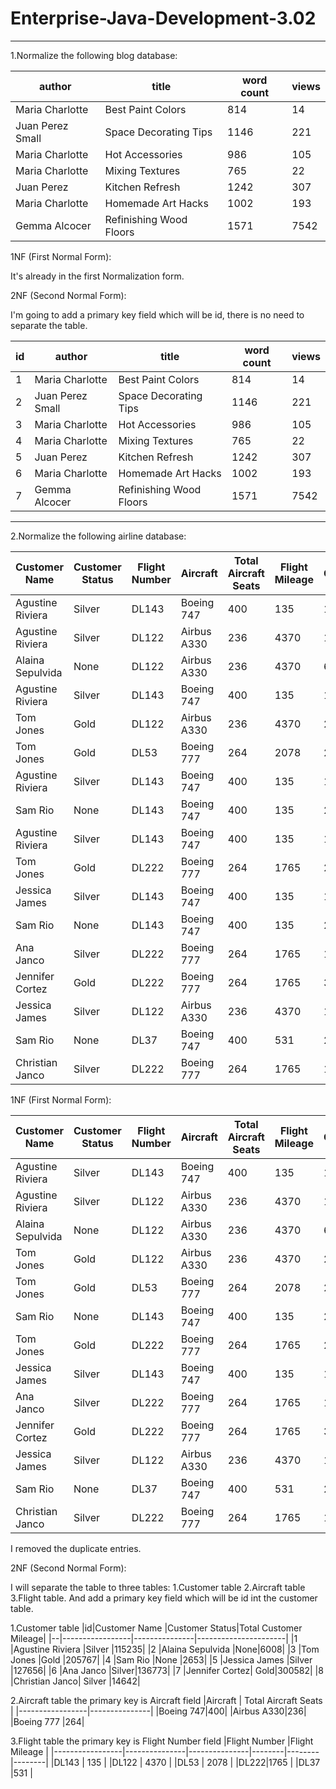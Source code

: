 # Enterprise-Java-Development-3.02

---
1.Normalize the following blog database:

|author          |title                |word count|views|
|----------------|---------------------|----------|-----|
|Maria Charlotte|Best Paint Colors|814|14|
|Juan Perez	Small|Space Decorating Tips|1146|221|
|Maria Charlotte|Hot Accessories|986|105|
|Maria Charlotte|Mixing Textures|765|22|
|Juan Perez|Kitchen Refresh|1242|307|
|Maria Charlotte|Homemade Art Hacks|1002|193|
|Gemma Alcocer|Refinishing Wood Floors|1571|7542|

1NF (First Normal Form):

It's already in the first Normalization form.

2NF (Second Normal Form):

I'm going to add a primary key field which will be id, there is no need to separate the table.


|id|author          |title                |word count|views|
|--|----------------|---------------------|----------|-----|
|1 |Maria Charlotte|Best Paint Colors|814|14|
|2 |Juan Perez	Small|Space Decorating Tips|1146|221|
|3 |Maria Charlotte|Hot Accessories|986|105|
|4 |Maria Charlotte|Mixing Textures|765|22|
|5 |Juan Perez|Kitchen Refresh|1242|307|
|6 |Maria Charlotte|Homemade Art Hacks|1002|193|
|7 |Gemma Alcocer|Refinishing Wood Floors|1571|7542|


---
2.Normalize the following airline database:

|Customer Name	  |Customer Status|Flight Number	|Aircraft|	Total Aircraft Seats	|Flight Mileage	|Total Customer Mileage|
|-----------------|---------------|---------------|--------|--------|--------|--------|
|Agustine Riviera	|Silver	|DL143	|Boeing 747|	400|	135	|115235|
|Agustine Riviera	|Silver|	DL122	|Airbus A330|236|	4370	|115235|
|Alaina Sepulvida	|None|	DL122|	Airbus A330|	236	|4370	|6008|
|Agustine Riviera	|Silver|	DL143|	Boeing 747|	400|	135	|115235|
|Tom Jones	|Gold	|DL122|	Airbus A330|	236|	4370	|205767|
|Tom Jones	|Gold|	DL53	|Boeing 777	|264|	2078	|205767|
|Agustine Riviera|	Silver	|DL143|	Boeing 747	|400|	135	|115235|
|Sam Rio	|None	|DL143|	Boeing 747|	400|	135|	2653|
|Agustine Riviera	|Silver	|DL143|	Boeing 747	|400	|135	|115235|
|Tom Jones	|Gold	|DL222|	Boeing 777	|264	|1765	|205767|
|Jessica James	|Silver	|DL143	|Boeing 747|400	|135	|127656|
|Sam Rio	|None|	DL143|	Boeing 747	|400	|135|	2653|
|Ana Janco	|Silver|	DL222|	Boeing 777|	264|	1765	|136773|
|Jennifer Cortez|	Gold|	DL222	|Boeing 777	|264	|1765	|300582|
|Jessica James	|Silver	|DL122	|Airbus A330	|236|	4370	|127656|
|Sam Rio	|None	|DL37	|Boeing 747	|400	|531	|2653|
|Christian Janco|	Silver	|DL222	|Boeing 777	|264	|1765	|14642|


1NF (First Normal Form):

|Customer Name	  |Customer Status|Flight Number	|Aircraft|	Total Aircraft Seats	|Flight Mileage	|Total Customer Mileage|
|-----------------|---------------|---------------|--------|--------|--------|--------|
|Agustine Riviera	|Silver	|DL143	|Boeing 747|	400|	135	|115235|
|Agustine Riviera	|Silver|	DL122	|Airbus A330|236|	4370	|115235|
|Alaina Sepulvida	|None|	DL122|	Airbus A330|	236	|4370	|6008|
|Tom Jones	|Gold	|DL122|	Airbus A330|	236|	4370	|205767|
|Tom Jones	|Gold|	DL53	|Boeing 777	|264|	2078	|205767|
|Sam Rio	|None	|DL143|	Boeing 747|	400|	135|	2653|
|Tom Jones	|Gold	|DL222|	Boeing 777	|264	|1765	|205767|
|Jessica James	|Silver	|DL143	|Boeing 747|400	|135	|127656|
|Ana Janco	|Silver|	DL222|	Boeing 777|	264|	1765	|136773|
|Jennifer Cortez|	Gold|	DL222	|Boeing 777	|264	|1765	|300582|
|Jessica James	|Silver	|DL122	|Airbus A330	|236|	4370	|127656|
|Sam Rio	|None	|DL37	|Boeing 747	|400	|531	|2653|
|Christian Janco|	Silver	|DL222	|Boeing 777	|264	|1765	|14642|

I removed the duplicate entries.


2NF (Second Normal Form):

I will separate the table to three tables: 1.Customer table 2.Aircraft table 3.Flight table. And add a primary key field which will be id int the customer table.

1.Customer table
|id|Customer Name	  |Customer Status|Total Customer Mileage|
|--|-----------------|---------------|----------------------|
|1 |Agustine Riviera	|Silver	|115235|
|2 |Alaina Sepulvida	|None|6008|
|3 |Tom Jones	|Gold	|205767|
|4 |Sam Rio	|None	|2653|
|5 |Jessica James	|Silver	|127656|
|6 |Ana Janco	|Silver|136773|
|7 |Jennifer Cortez|	Gold|300582|
|8 |Christian Janco|	Silver	|14642|


2.Aircraft table the primary key is Aircraft field
|Aircraft         |	Total Aircraft Seats	|
|-----------------|---------------|
|Boeing 747|400|
|Airbus A330|236|
|Boeing 777	|264|


3.Flight table the primary key is Flight Number field
|Flight Number	|Flight Mileage	|
|-----------------|---------------|---------------|--------|--------|--------|
|DL143	|	135	|
|DL122	|	4370	|
|DL53	|	2078	|
|DL222|1765	|
|DL37	|531	|

